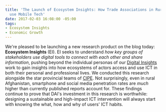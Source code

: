 ```yaml
---
title: 'The Launch of Ecosystem Insights: How Trade Associations in Rural Afghanistan
  use Mobile Tech'
date: 2017-02-03 16:08:00 -05:00
tags:
- Ecosystem Insights
- Economic Growth
---
```


We're pleased to be launching a new research product on the blog today: **Ecosystem Insights** (EI). EI seeks to understand *how key groups of stakeholders use digital tools to connect with each other and share information*, pushing beyond the individual personas of our [Digital Insights](https://dai-global-digital.com/tags/?tag=digital-insights) work to gain insights into how ecosystems of actors access and use ICT in both their personal and professional lives. We conducted this research alongside the star provincial teams of [CIPE](http://www.cipe.org/). Not surprisingly, even in rural Afghanistan, smartphone and social media penetration rates are *much* higher than currently published reports account for. These findings continue to prove that DAI's investment in this research is worthwhile: designing a sustainable and high-impact ICT intervention will always start with knowing the what, how and why of users' ICT habits.

<div class="infogram-embed" data-id="_/6WvsBFWfYDE6aaaGsCyc" data-type="interactive" data-title="Ecosystem Insights, Afghanistan"></div><script>!function(e,t,n,s){var i="InfogramEmbeds",o=e.getElementsByTagName(t),d=o\[0\],a=/^http:/.test(e.location)?"http:":"https:";if(/^/{2}/.test(s)&&(s=a\+s),window\[i\]&&window\[i\].initialized)window\[i\].process&&window\[i\].process();else if(!e.getElementById(n)){var r=e.createElement(t);r.async=1,r.id=n,r.src=s,d.parentNode.insertBefore(r,d)}}(document,"script","infogram-async","//e.infogr.am/js/dist/embed-loader-min.js");</script>